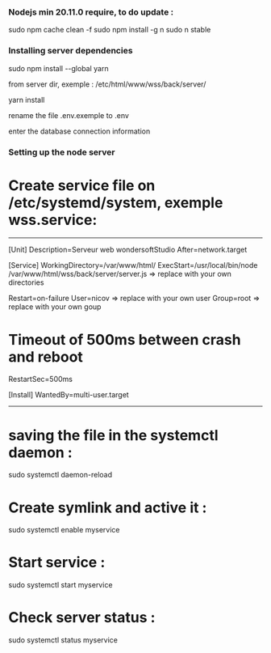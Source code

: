 
### Nodejs min 20.11.0 require, to do update : 

sudo npm cache clean -f
sudo npm install -g n
sudo n stable

### Installing server dependencies
sudo npm install --global yarn

from server dir, exemple :  /etc/html/www/wss/back/server/

yarn install

rename the file .env.exemple to .env

enter the database connection information

### Setting up the node server

# Create service file on /etc/systemd/system, exemple wss.service: 

----------------------------------------

[Unit]
Description=Serveur web wondersoftStudio
After=network.target

[Service]
WorkingDirectory=/var/www/html/
ExecStart=/usr/local/bin/node /var/www/html/wss/back/server/server.js => replace with your own directories

Restart=on-failure
User=nicov => replace with your own user
Group=root => replace with your own goup

# Timeout of 500ms between crash and reboot
RestartSec=500ms

[Install]
WantedBy=multi-user.target

------------------------------------

# saving the file in the systemctl daemon :
sudo systemctl daemon-reload

# Create symlink and active it : 
sudo systemctl enable myservice

# Start service : 
sudo systemctl start myservice

# Check server status : 
sudo systemctl status myservice